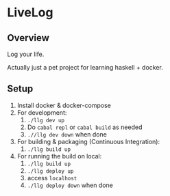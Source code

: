 # LiveLog

## Overview

Log your life.

Actually just a pet project for learning haskell + docker.

## Setup

1. Install docker & docker-compose
2. For development:
    1. `./llg dev up`
    2. Do `cabal repl` or `cabal build` as needed
    3. `.//llg dev down` when done
3. For building & packaging (Continuous Integration):
	1. `./llg build up`
4. For running the build on local:
	1. `./llg build up`
	2. `./llg deploy up`
	3. access `localhost`
	4. `./llg deploy down` when done